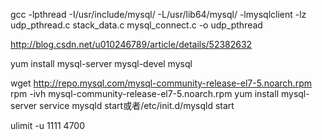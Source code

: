 gcc -lpthread -I/usr/include/mysql/  -L/usr/lib64/mysql/ -lmysqlclient -lz udp_pthread.c stack_data.c mysql_connect.c -o udp_pthread

http://blog.csdn.net/u010246789/article/details/52382632

yum install mysql-server mysql-devel mysql

wget http://repo.mysql.com/mysql-community-release-el7-5.noarch.rpm
rpm -ivh mysql-community-release-el7-5.noarch.rpm
yum install mysql-server
 service mysqld start或者/etc/init.d/mysqld start



 ulimit -u 1111
 4700